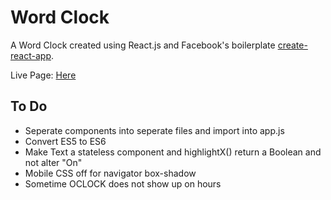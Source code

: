 # Word Clock

A Word Clock created using React.js and Facebook's boilerplate [create-react-app](https://github.com/facebookincubator/create-react-app).

Live Page: [Here](https://Lukeout.github.io/WordClock)

## To Do

* Seperate components into seperate files and import into app.js
* Convert ES5 to ES6
* Make Text a stateless component and highlightX() return a Boolean and not alter "On"
* Mobile CSS off for navigator box-shadow
* Sometime OCLOCK does not show up on hours